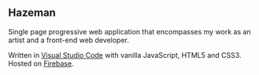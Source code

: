 ## Hazeman

Single page progressive web application that encompasses my work as an artist and a front-end web developer.

Written in [Visual Studio Code](https://code.visualstudio.com/) with vanilla JavaScript, HTML5 and CSS3. Hosted on [Firebase](https://firebase.google.com/).